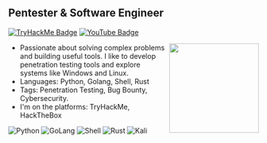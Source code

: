 ## Pentester & Software Engineer
[![TryHackMe Badge](https://img.shields.io/badge/-TryHackMe-black?style=for-the-badge&logo=tryhackme&logoColor=white&link=https://tryhackme.com/p/yhk0)](https://tryhackme.com/p/yhk0)
[![YouTube Badge](https://img.shields.io/badge/-Youtube-d14836?style=for-the-badge&logo=YouTube&logoColor=white&link=https://youtube.com/@yhkdev)](https://youtube.com/yhkdev)

<img height="180" src="https://github-readme-stats.vercel.app/api?username=yhk0&show_icons=true&theme=gotham" align="right"/>

- Passionate about solving complex problems and building useful tools.
I like to develop penetration testing tools and explore systems like Windows and Linux.
- Languages: Python, Golang, Shell, Rust
- Tags: Penetration Testing, Bug Bounty, Cybersecurity. 
- I'm on the platforms: TryHackMe, HackTheBox


![Python](https://img.shields.io/badge/python-0077b5?style=for-the-badge&logo=python&logoColor=white&color=black)
![GoLang](https://img.shields.io/badge/golang-0077b5?style=for-the-badge&logo=go&logoColor=white&color=black)
![Shell](https://img.shields.io/badge/shell-1DA1F2?style=for-the-badge&logo=shell&logoColor=white&color=black)
![Rust](https://img.shields.io/badge/rust-0077b5?style=for-the-badge&logo=rust&logoColor=white&color=black)
![Kali](https://img.shields.io/badge/kali-1DA1F2?style=for-the-badge&logo=kalilinux&logoColor=white&color=black)

